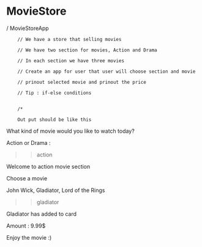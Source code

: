# MovieStore

/ MovieStoreApp


        // We have a store that selling movies
        
        // We have two section for movies, Action and Drama
        
        // In each section we have three movies
        
        // Create an app for user that user will choose section and movie
        
        // prinout selected movie and prinout the price
        
        // Tip : if-else conditions
        

        /*

        Out put should be like this
        


What kind of movie would you like to watch today?

Action or Drama :

>>action

Welcome to action movie section

Choose a movie

John Wick, Gladiator, Lord of the Rings

>>gladiator

Gladiator has added to card

Amount : 9.99$

Enjoy the movie :)
